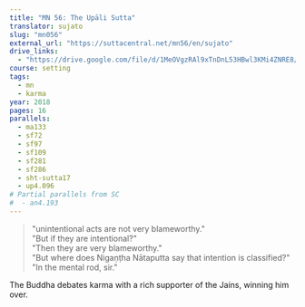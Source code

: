 ```yaml
---
title: "MN 56: The Upāli Sutta"
translator: sujato
slug: "mn056"
external_url: "https://suttacentral.net/mn56/en/sujato"
drive_links:
  - "https://drive.google.com/file/d/1MeOVgzRAl9xTnDnL53HBwl3KMi4ZNRE8/view?usp=drivesdk"
course: setting
tags:
  - mn
  - karma
year: 2018
pages: 16
parallels:
  - ma133
  - sf72
  - sf97
  - sf109
  - sf281
  - sf286
  - sht-sutta17
  - up4.096
# Partial parallels from SC
#  - an4.193
---
```


> "unintentional acts are not very blameworthy."  
"But if they are intentional?"  
"Then they are very blameworthy."  
"But where does Nigaṇṭha Nātaputta say that intention is classified?"  
"In the mental rod, sir."  

The Buddha debates karma with a rich supporter of the Jains, winning him over.
